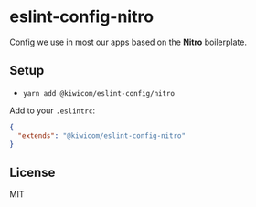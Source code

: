 # eslint-config-nitro

Config we use in most our apps based on the **Nitro** boilerplate.

## Setup

* `yarn add @kiwicom/eslint-config/nitro`

Add to your `.eslintrc`:

```json
{
  "extends": "@kiwicom/eslint-config-nitro"
}
```

## License

MIT
